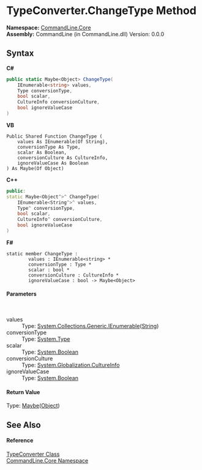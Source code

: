 # TypeConverter.ChangeType Method 
 

**Namespace:**&nbsp;<a href="N_CommandLine_Core">CommandLine.Core</a><br />**Assembly:**&nbsp;CommandLine (in CommandLine.dll) Version: 0.0.0

## Syntax

**C#**<br />
``` C#
public static Maybe<Object> ChangeType(
	IEnumerable<string> values,
	Type conversionType,
	bool scalar,
	CultureInfo conversionCulture,
	bool ignoreValueCase
)
```

**VB**<br />
``` VB
Public Shared Function ChangeType ( 
	values As IEnumerable(Of String),
	conversionType As Type,
	scalar As Boolean,
	conversionCulture As CultureInfo,
	ignoreValueCase As Boolean
) As Maybe(Of Object)
```

**C++**<br />
``` C++
public:
static Maybe<Object^>^ ChangeType(
	IEnumerable<String^>^ values, 
	Type^ conversionType, 
	bool scalar, 
	CultureInfo^ conversionCulture, 
	bool ignoreValueCase
)
```

**F#**<br />
``` F#
static member ChangeType : 
        values : IEnumerable<string> * 
        conversionType : Type * 
        scalar : bool * 
        conversionCulture : CultureInfo * 
        ignoreValueCase : bool -> Maybe<Object> 

```


#### Parameters
&nbsp;<dl><dt>values</dt><dd>Type: <a href="https://docs.microsoft.com/dotnet/api/system.collections.generic.ienumerable-1" target="_blank">System.Collections.Generic.IEnumerable</a>(<a href="https://docs.microsoft.com/dotnet/api/system.string" target="_blank">String</a>)<br /></dd><dt>conversionType</dt><dd>Type: <a href="https://docs.microsoft.com/dotnet/api/system.type" target="_blank">System.Type</a><br /></dd><dt>scalar</dt><dd>Type: <a href="https://docs.microsoft.com/dotnet/api/system.boolean" target="_blank">System.Boolean</a><br /></dd><dt>conversionCulture</dt><dd>Type: <a href="https://docs.microsoft.com/dotnet/api/system.globalization.cultureinfo" target="_blank">System.Globalization.CultureInfo</a><br /></dd><dt>ignoreValueCase</dt><dd>Type: <a href="https://docs.microsoft.com/dotnet/api/system.boolean" target="_blank">System.Boolean</a><br /></dd></dl>

#### Return Value
Type: <a href="T_CSharpx_Maybe_1">Maybe</a>(<a href="https://docs.microsoft.com/dotnet/api/system.object" target="_blank">Object</a>)

## See Also


#### Reference
<a href="T_CommandLine_Core_TypeConverter">TypeConverter Class</a><br /><a href="N_CommandLine_Core">CommandLine.Core Namespace</a><br />
